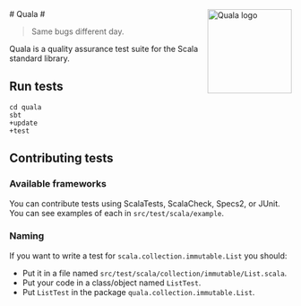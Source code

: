 <img src="https://github.com/downloads/quala/quala/quala_trans.png" alt="Quala logo" align="right" width="150" />
# Quala #

> Same bugs different day.

Quala is a quality assurance test suite for the Scala standard library.


## Run tests ##
    cd quala
    sbt
    +update
    +test

## Contributing tests ##
### Available frameworks ###
You can contribute tests using ScalaTests, ScalaCheck, Specs2, or JUnit. You can see examples of each in `src/test/scala/example`.

### Naming ###
If you want to write a test for `scala.collection.immutable.List` you should:

* Put it in a file named `src/test/scala/collection/immutable/List.scala`.
* Put your code in a class/object named `ListTest`.
* Put `ListTest` in the package `quala.collection.immutable.List`.
